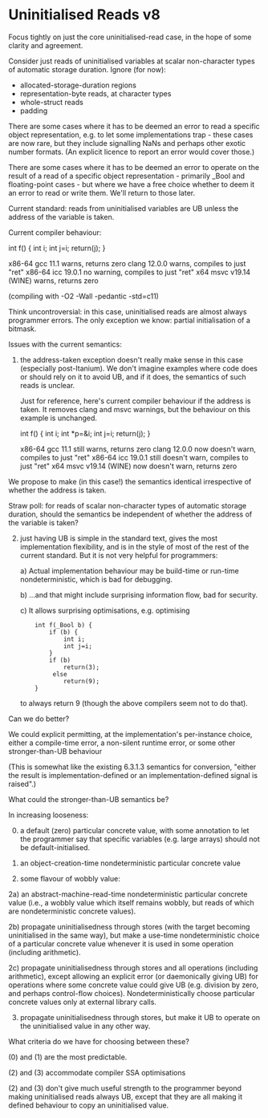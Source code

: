 # Uninitialised Reads v8

Focus tightly on just the core uninitialised-read case,
in the hope of some clarity and agreement.

Consider just reads of uninitialised variables at scalar non-character
types of automatic storage duration. Ignore (for now):

- allocated-storage-duration regions
- representation-byte reads, at character types
- whole-struct reads
- padding


There are some cases where it has to be deemed an error to read a
specific object representation, e.g. to let some implementations
trap - these cases are now rare, but they include signalling NaNs and
perhaps other exotic number formats. (An explicit licence to report an
error would cover those.)

There are some cases where it has to be deemed an error to operate on
the result of a read of a specific object representation - primarily
_Bool and floating-point cases - but where we have a free choice
whether to deem it an error to read or write them.  We'll return to
those later.


Current standard: reads from uninitialised variables are UB unless the
address of the variable is taken.

Current compiler behaviour: 

int f() {
    int i;
    int j=i;
    return(j);
}

x86-64 gcc 11.1    		 warns, returns zero
clang 12.0.0       		 warns, compiles to just "ret"
x86-64 icc 19.0.1  		 no warning, compiles to just "ret"
x64 msvc v19.14 (WINE)   warns, returns zero

(compiling with -O2 -Wall -pedantic -std=c11)


Think uncontroversial: in this case, uninitialised reads are almost always programmer errors.
The only exception we know: partial initialisation of a bitmask.

Issues with the current semantics:

1) the address-taken exception doesn't really make sense in this case
  (especially post-Itanium).  We don't imagine examples where code
  does or should rely on it to avoid UB, and if it does, the semantics
  of such reads is unclear.

    Just for reference, here's current compiler behaviour if the address is taken.
    It removes clang and msvc warnings, but the behaviour on this example is unchanged. 

    int f() {
        int i;
        int *p=&i;
        int j=i;
        return(j);
    }

    x86-64 gcc 11.1    		 still warns, returns zero
    clang 12.0.0       		 now doesn't warn, compiles to just "ret"
    x86-64 icc 19.0.1  		 still doesn't warn,  compiles to just "ret"
    x64 msvc v19.14 (WINE)   now doesn't warn, returns zero

  We propose to make (in this case!) the semantics identical
  irrespective of whether the address is taken.
  
  Straw poll: for reads of scalar non-character types of automatic
  storage duration, should the semantics be independent of whether the
  address of the variable is taken? 


2) just having UB is simple in the standard text, gives the most
implementation flexibility, and is in the style of most of the rest of
the current standard.  But it is not very helpful for programmers:

   a) Actual implementation behaviour may be build-time or run-time
   nondeterministic, which is bad for debugging.

   b) ...and that might include surprising information flow, bad for
   security.
	
   c) It allows surprising optimisations, e.g. optimising

		   int f(_Bool b) {
		       if (b) {
		           int i;
		           int j=i;
		       }
		       if (b)
		           return(3); 
		        else 
		           return(9);
		   }

   to always return 9 (though the above compilers seem not to do that).

Can we do better? 

We could explicit permitting, at the implementation's per-instance
choice, either a compile-time error, a non-silent runtime error, or
some other stronger-than-UB behaviour

(This is somewhat like the existing 6.3.1.3 semantics for
conversion, "either the result is implementation-defined or an
implementation-defined signal is raised".)

What could the stronger-than-UB semantics be? 

In increasing looseness:

0) a default (zero) particular concrete value, with some annotation to
let the programmer say that specific variables (e.g. large arrays)
should not be default-initialised.

1) an object-creation-time nondeterministic particular concrete value

2) some flavour of wobbly value:

  2a) an abstract-machine-read-time nondeterministic particular
  concrete value (i.e., a wobbly value which itself remains wobbly, but
  reads of which are nondeterministic concrete values).

  2b) propagate uninitialisedness through stores (with the target
  becoming uninitialised in the same way), but make a use-time
  nondeterministic choice of a particular concrete value whenever it is
  used in some operation (including arithmetic).

  2c) propagate uninitialisedness through stores and all operations
  (including arithmetic), except allowing an explicit error (or
  daemonically giving UB) for operations where some concrete value could
  give UB (e.g. division by zero, and perhaps control-flow choices).
  Nondeterministically choose particular concrete values only at
  external library calls.

3) propagate uninitialisedness through stores, but make it UB to
operate on the uninitialised value in any other way.


What criteria do we have for choosing between these?

(0) and (1) are the most predictable.

(2) and (3) accommodate compiler SSA optimisations

(2) and (3) don't give much useful strength to the programmer beyond
making uninitialised reads always UB, except that they are all making
it defined behaviour to copy an uninitialised value.

